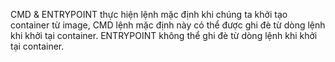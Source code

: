CMD & ENTRYPOINT thực hiện lệnh mặc định khi chúng ta khởi tạo container từ image, 
CMD lệnh mặc định này có thể được ghi đè từ dòng lệnh khi khởi tại container.
ENTRYPOINT không thể ghi đè từ dòng lệnh khi khởi tại container.


